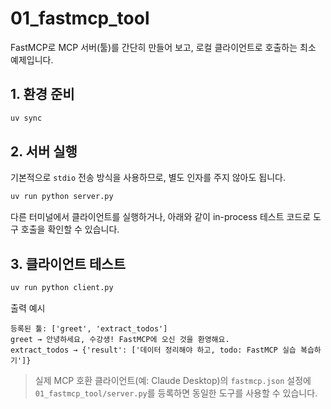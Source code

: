 # 01_fastmcp_tool

FastMCP로 MCP 서버(툴)를 간단히 만들어 보고, 로컬 클라이언트로 호출하는 최소 예제입니다.

## 1. 환경 준비
```bash
uv sync
```

## 2. 서버 실행
기본적으로 `stdio` 전송 방식을 사용하므로, 별도 인자를 주지 않아도 됩니다.
```bash
uv run python server.py
```
다른 터미널에서 클라이언트를 실행하거나, 아래와 같이 in-process 테스트 코드로 도구 호출을 확인할 수 있습니다.

## 3. 클라이언트 테스트
```bash
uv run python client.py
```
출력 예시
```
등록된 툴: ['greet', 'extract_todos']
greet → 안녕하세요, 수강생! FastMCP에 오신 것을 환영해요.
extract_todos → {'result': ['데이터 정리해야 하고, todo: FastMCP 실습 복습하기']}
```

> 실제 MCP 호환 클라이언트(예: Claude Desktop)의 `fastmcp.json` 설정에 `01_fastmcp_tool/server.py`를 등록하면 동일한 도구를 사용할 수 있습니다.
